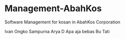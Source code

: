 # Management-AbahKos
Software Management for kosan in AbahKos Corporation

Ivan Ongko Sampurna
Arya D
Apa aja bebas
Bu Tati